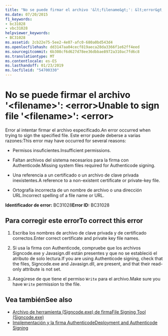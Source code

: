 ```yaml
---
title: "No se puede firmar el archivo '&lt;filename&gt;': &lt;error&gt;"
ms.date: 07/20/2015
f1_keywords:
- bc31028
- vbc31028
helpviewer_keywords:
- BC31028
ms.assetid: 2cb22e75-5ee2-4e07-afc0-680a0bd543d4
ms.openlocfilehash: dd3147aa04cecf819aeca28da3366f1e62ff4eed
ms.sourcegitcommit: 6b308cf6d627d78ee36dbbae8972a310ac7fd6c8
ms.translationtype: MT
ms.contentlocale: es-ES
ms.lasthandoff: 01/23/2019
ms.locfileid: "54700330"
---
```

# <a name="unable-to-sign-file-ltfilenamegt-lterrorgt"></a><span data-ttu-id="967d4-102">No se puede firmar el archivo '&lt;filename&gt;': &lt;error&gt;</span><span class="sxs-lookup"><span data-stu-id="967d4-102">Unable to sign file '&lt;filename&gt;': &lt;error&gt;</span></span>
<span data-ttu-id="967d4-103">Error al intentar firmar el archivo especificado.</span><span class="sxs-lookup"><span data-stu-id="967d4-103">An error occurred when trying to sign the specified file.</span></span> <span data-ttu-id="967d4-104">Este error puede deberse a varias razones:</span><span class="sxs-lookup"><span data-stu-id="967d4-104">This error may have occurred for several reasons:</span></span>  
  
-   <span data-ttu-id="967d4-105">Permisos insuficientes.</span><span class="sxs-lookup"><span data-stu-id="967d4-105">Insufficient permissions.</span></span>  
  
-   <span data-ttu-id="967d4-106">Faltan archivos del sistema necesarios para la firma con Authenticode.</span><span class="sxs-lookup"><span data-stu-id="967d4-106">Missing system files required for Authenticode signing.</span></span>  
  
-   <span data-ttu-id="967d4-107">Una referencia a un certificado o un archivo de clave privada inexistentes.</span><span class="sxs-lookup"><span data-stu-id="967d4-107">A reference to a non-existent certificate or private-key file.</span></span>  
  
-   <span data-ttu-id="967d4-108">Ortografía incorrecta de un nombre de archivo o una dirección URL.</span><span class="sxs-lookup"><span data-stu-id="967d4-108">Incorrect spelling of a file name or URL.</span></span>  
  
 <span data-ttu-id="967d4-109">**Identificador de error:** BC31028</span><span class="sxs-lookup"><span data-stu-id="967d4-109">**Error ID:** BC31028</span></span>  
  
## <a name="to-correct-this-error"></a><span data-ttu-id="967d4-110">Para corregir este error</span><span class="sxs-lookup"><span data-stu-id="967d4-110">To correct this error</span></span>  
  
1.  <span data-ttu-id="967d4-111">Escriba los nombres de archivo de clave privada y de certificado correctos.</span><span class="sxs-lookup"><span data-stu-id="967d4-111">Enter correct certificate and private key file names.</span></span>  
  
2.  <span data-ttu-id="967d4-112">Si usa la firma con Authenticode, compruebe que los archivos Signcode.exe y Javasign.dll están presentes y que no se estableció el atributo de solo lectura.</span><span class="sxs-lookup"><span data-stu-id="967d4-112">If you are using Authenticode signing, check that the files, Signcode.exe and Javasign.dll, are present, and that their read-only attribute is not set.</span></span>  
  
3.  <span data-ttu-id="967d4-113">Asegúrese de que tiene el permiso `Write` para el archivo.</span><span class="sxs-lookup"><span data-stu-id="967d4-113">Make sure you have `Write` permission to the file.</span></span>  
  
## <a name="see-also"></a><span data-ttu-id="967d4-114">Vea también</span><span class="sxs-lookup"><span data-stu-id="967d4-114">See also</span></span>
- [<span data-ttu-id="967d4-115">Archivo de herramienta (Signcode.exe) de firma</span><span class="sxs-lookup"><span data-stu-id="967d4-115">File Signing Tool (Signcode.exe)</span></span>](https://msdn.microsoft.com/library/2d299154-34ea-41ba-ad12-17075bb7e1db)
- [<span data-ttu-id="967d4-116">Implementación y la firma Authenticode</span><span class="sxs-lookup"><span data-stu-id="967d4-116">Deployment and Authenticode Signing</span></span>](https://msdn.microsoft.com/library/ecc3f059-da2e-445b-9b87-5b2978e2f8b2)
